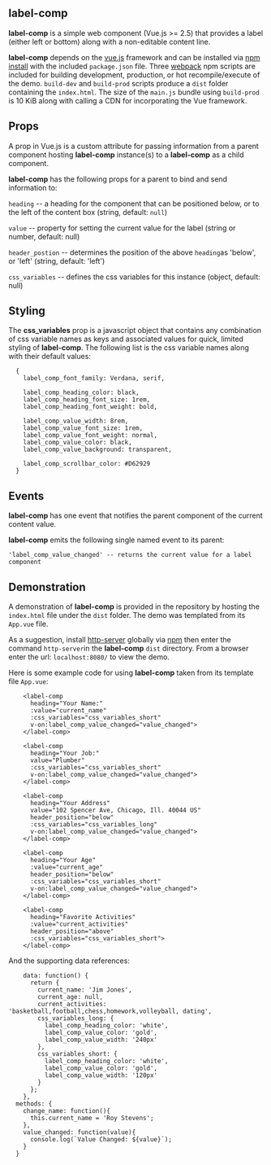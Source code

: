 ## label-comp

**label-comp** is a simple web component (Vue.js >= 2.5) that provides a label (either left or bottom) along with a non-editable content line.  

**label-comp** depends on the [vue.js](https://vuejs.org/ "Vue.js") framework and can be installed via [npm install](https://docs.npmjs.com/cli/install.html "npm install") with the included `package.json` file.  Three [webpack](https://webpack.js.org/concepts/) npm scripts are included for building  development, production, or hot recompile/execute of the demo.   `build-dev` and `build-prod` scripts produce  a `dist` folder containing the `index.html`.  The size of the `main.js` bundle using `build-prod` is 10 KiB along with calling a CDN for incorporating the Vue framework.

## Props

A prop in Vue.js is a custom attribute for passing information from a parent component hosting **label-comp** instance(s) to a **label-comp** as a child component. 

**label-comp**  has the following props for a parent to bind and send information to:

`heading` -- a heading for the component that can be positioned below, or to the left of the content box (string, default: `null`)  

`value` -- property for setting the current value for the label (string or number, default: null)      

`header_postion` -- determines the position of the above `heading`as 'below', or 'left' (string, default: 'left')

 `css_variables` -- defines the css variables for this instance (object, default: null)

## Styling

The **css_variables** prop is a javascript object that contains any combination of css variable names as keys and associated values for quick, limited styling of **label-comp**.  The following list is the css variable names along with their default values:

```
  {
  	label_comp_font_family: Verdana, serif,

    label_comp_heading_color: black,
    label_comp_heading_font_size: 1rem,
    label_comp_heading_font_weight: bold,

    label_comp_value_width: 8rem,
    label_comp_value_font_size: 1rem,
    label_comp_value_font_weight: normal,
    label_comp_value_color: black,
    label_comp_value_background: transparent,

    label_comp_scrollbar_color: #D62929
  }
```

## Events

**label-comp** has one event that notifies the parent component of the current content value.

**label-comp** emits the following single named event to its parent:

```
'label_comp_value_changed' -- returns the current value for a label component
```

## Demonstration

A demonstration of **label-comp** is provided in the repository by hosting the `index.html` file under the `dist` folder.  The demo was templated from its `App.vue` file.

As a suggestion, install [http-server](https://www.npmjs.com/package/http-server "http-server") globally via [npm](https://www.npmjs.com/ "npm") then enter the command `http-server`in the **label-comp** `dist` directory.  From a browser enter the url: `localhost:8080/` to view the demo.

Here is some example code for using **label-comp** taken from its template file `App.vue`:

```
    <label-comp
      heading="Your Name:"
      :value="current_name"
      :css_variables="css_variables_short"
      v-on:label_comp_value_changed="value_changed">
    </label-comp>

    <label-comp
      heading="Your Job:"
      value="Plumber"
      :css_variables="css_variables_short"
      v-on:label_comp_value_changed="value_changed">
    </label-comp>
    
    <label-comp
      heading="Your Address"
      value="102 Spencer Ave, Chicago, Ill. 40044 US"
      header_position="below"
      :css_variables="css_variables_long"
      v-on:label_comp_value_changed="value_changed">
    </label-comp>

    <label-comp
      heading="Your Age"
      :value="current_age"
      header_position="below"
      :css_variables="css_variables_short"
      v-on:label_comp_value_changed="value_changed">
    </label-comp>

    <label-comp
      heading="Favorite Activities"
      :value="current_activities"
      header_position="above"
      :css_variables="css_variables_short">
    </label-comp>
```

And the supporting data references:

```
    data: function() {
      return {
        current_name: 'Jim Jones',
        current_age: null,
        current_activities: 'basketball,football,chess,homework,volleyball, dating',
        css_variables_long: {
          label_comp_heading_color: 'white',
          label_comp_value_color: 'gold',
          label_comp_value_width: '240px'
        },
        css_variables_short: {
          label_comp_heading_color: 'white',
          label_comp_value_color: 'gold',
          label_comp_value_width: '120px'
        }
      };
    },
  methods: {
    change_name: function(){
      this.current_name = 'Roy Stevens';
    },
    value_changed: function(value){
      console.log(`Value Changed: ${value}`);
    }
  }
```

